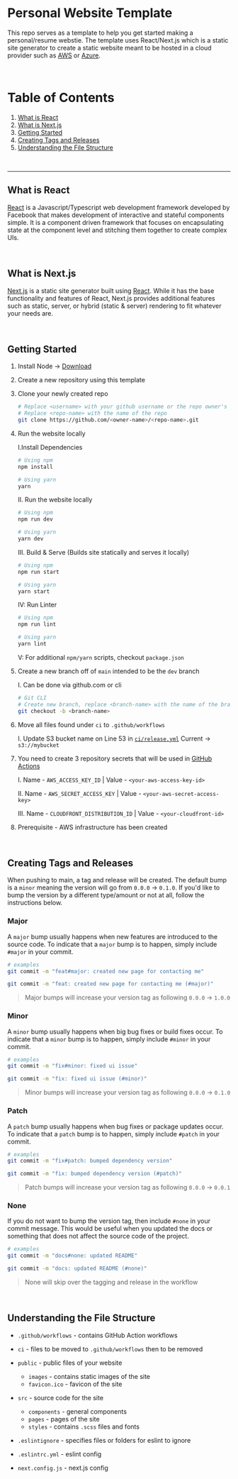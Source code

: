 # Personal Website Template

This repo serves as a template to help you get started making a personal/resume webstie. The template uses React/Next.js which is a static site generator to create a static website meant to be hosted in a cloud provider such as [AWS](https://aws.amazon.com/) or [Azure](https://azure.microsoft.com/en-us/).

<br/>

# Table of Contents
1. [What is React](#what-is-react)
2. [What is Next.js](#what-is-nextjs)
3. [Getting Started](#getting-started)
4. [Creating Tags and Releases](#creating-tags-and-releases)
5. [Understanding the File Structure](#understanding-the-file-structure)


<br/>
<hr/>

## What is React
[React](https://reactjs.org/) is a Javascript/Typescript web development framework developed by Facebook that makes development of interactive and stateful components simple. It is a component driven framework that focuses on encapsulating state at the component level and stitching them together to create complex UIs.

<br/>

## What is Next.js
[Next.js](https://nextjs.org/) is a static site generator built using [React](https://reactjs.org/). While it has the base functionality and features of React, Next.js provides additional features such as static, server, or hybrid (static & server) rendering to fit whatever your needs are.

<br/>

## Getting Started
1. Install Node -> [Download](https://nodejs.org/en/download/)

2. Create a new repository using this template

3. Clone your newly created repo
    ```bash
    # Replace <username> with your github username or the repo owner's name
    # Replace <repo-name> with the name of the repo
    git clone https://github.com/<owner-name>/<repo-name>.git
    ```

4. Run the website locally
    
    I.Install Dependencies
    ```bash
    # Using npm
    npm install

    # Using yarn
    yarn
    ```

    II. Run the website locally
    ```bash
    # Using npm
    npm run dev

    # Using yarn
    yarn dev
    ```

    III. Build & Serve (Builds site statically and serves it locally)
    ```bash
    # Using npm 
    npm run start

    # Using yarn
    yarn start
    ```

    IV: Run Linter
    ```bash
    # Using npm
    npm run lint

    # Using yarn
    yarn lint
    ```

    V: For additional `npm/yarn` scripts, checkout `package.json`

5. Create a new branch off of `main` intended to be the `dev` branch
    
    I. Can be done via github.com or cli
    ```bash
    # Git CLI
    # Create new branch, replace <branch-name> with the name of the branch
    git checkout -b <branch-name>
    ```
5. Move all files found under `ci` to `.github/workflows`

    I. Update S3 bucket name on Line 53 in [`ci/release.yml`](ci/release.yml) Current -> `s3://mybucket`

6. You need to create 3 repository secrets that will be used in [GitHub Actions](https://github.com/features/actions)

    I. Name - `AWS_ACCESS_KEY_ID` | Value - `<your-aws-access-key-id>`

    II. Name - `AWS_SECRET_ACCESS_KEY` | Value - `<your-aws-secret-access-key>`

    III. Name - `CLOUDFRONT_DISTRIBUTION_ID` | Value - `<your-cloudfront-id>`

7. Prerequisite - AWS infrastructure has been created

<br/>

## Creating Tags and Releases
When pushing to main, a tag and release will be created. The default bump is a `minor` meaning the version will go from `0.0.0` -> `0.1.0`. If you'd like to bump the version by a different type/amount or not at all, follow the instructions below.

### Major
A `major` bump usually happens when new features are introduced to the source code. To indicate that a `major` bump is to happen, simply include `#major` in your commit.

```bash
# examples
git commit -m "feat#major: created new page for contacting me"

git commit -m "feat: created new page for contacting me (#major)"
```

> Major bumps will increase your version tag as following `0.0.0` -> `1.0.0`

### Minor
A `minor` bump usually happens when big bug fixes or build fixes occur. To indicate
that a `minor` bump is to happen, simply include `#minor` in your commit.

```bash
# examples
git commit -m "fix#minor: fixed ui issue"

git commit -m "fix: fixed ui issue (#minor)"
```

> Minor bumps will increase your version tag as following `0.0.0` -> `0.1.0`

### Patch
A `patch` bump usually happens when bug fixes or package updates occur. To indicate
that a `patch` bump is to happen, simply include `#patch` in your commit.

```bash
# examples
git commit -m "fix#patch: bumped dependency version"

git commit -m "fix: bumped dependency version (#patch)"
```

> Patch bumps will increase your version tag as following `0.0.0` -> `0.0.1`

### None
If you do not want to bump the version tag, then include `#none` in your commit message.
This would be useful when you updated the docs or something that does not affect the source code of the project.

```bash
# examples
git commit -m "docs#none: updated README"

git commit -m "docs: updated README (#none)"
```
> None will skip over the tagging and release in the workflow

<br/>

## Understanding the File Structure
- `.github/workflows` - contains GitHub Action workflows
- `ci` - files to be moved to `.github/workflows` then to be removed
- `public` - public files of your website
    
    - `images` - contains static images of the site
    - `favicon.ico` - favicon of the site

- `src` - source code for the site

    - `components` - general components
    - `pages` - pages of the site
    - `styles` - contains `.scss` files and fonts

- `.eslintignore` - specifies files or folders for eslint to ignore
- `.eslintrc.yml` - eslint config
- `next.config.js` - next.js config


